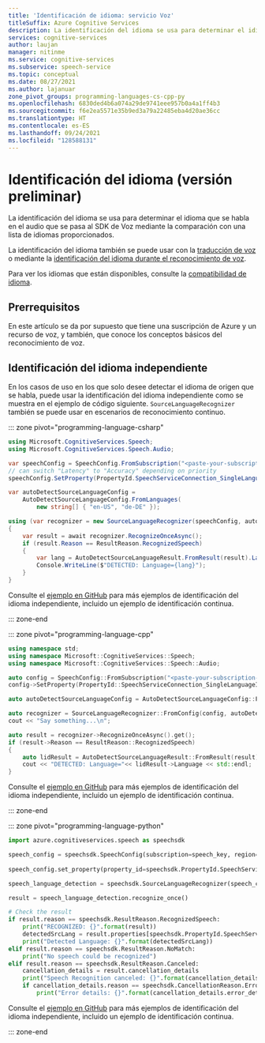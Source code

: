 ```yaml
---
title: 'Identificación de idioma: servicio Voz'
titleSuffix: Azure Cognitive Services
description: La identificación del idioma se usa para determinar el idioma que se habla en el audio que se pasa al SDK de Voz mediante la comparación con una lista de idiomas proporcionados.
services: cognitive-services
author: laujan
manager: nitinme
ms.service: cognitive-services
ms.subservice: speech-service
ms.topic: conceptual
ms.date: 08/27/2021
ms.author: lajanuar
zone_pivot_groups: programming-languages-cs-cpp-py
ms.openlocfilehash: 6830ded4b6a074a29de9741eee957b0a4a1ff4b3
ms.sourcegitcommit: f6e2ea5571e35b9ed3a79a22485eba4d20ae36cc
ms.translationtype: HT
ms.contentlocale: es-ES
ms.lasthandoff: 09/24/2021
ms.locfileid: "128588131"
---
```

# <a name="language-identification-preview"></a>Identificación del idioma (versión preliminar)

La identificación del idioma se usa para determinar el idioma que se habla en el audio que se pasa al SDK de Voz mediante la comparación con una lista de idiomas proporcionados. 

La identificación del idioma también se puede usar con la [traducción de voz](./get-started-speech-translation.md#multi-lingual-translation-with-language-identification) o mediante la [identificación del idioma durante el reconocimiento de voz](./how-to-automatic-language-detection.md). 

Para ver los idiomas que están disponibles, consulte la [compatibilidad de idioma](language-support.md).

## <a name="prerequisites"></a>Prerrequisitos

En este artículo se da por supuesto que tiene una suscripción de Azure y un recurso de voz, y también, que conoce los conceptos básicos del reconocimiento de voz.

## <a name="standalone-language-identification"></a>Identificación del idioma independiente

En los casos de uso en los que solo desee detectar el idioma de origen que se habla, puede usar la identificación del idioma independiente como se muestra en el ejemplo de código siguiente. `SourceLanguageRecognizer` también se puede usar en escenarios de reconocimiento continuo.

::: zone pivot="programming-language-csharp"

```csharp
using Microsoft.CognitiveServices.Speech;
using Microsoft.CognitiveServices.Speech.Audio;

var speechConfig = SpeechConfig.FromSubscription("<paste-your-subscription-key>","<paste-your-region>");
// can switch "Latency" to "Accuracy" depending on priority
speechConfig.SetProperty(PropertyId.SpeechServiceConnection_SingleLanguageIdPriority, "Latency");

var autoDetectSourceLanguageConfig =
    AutoDetectSourceLanguageConfig.FromLanguages(
        new string[] { "en-US", "de-DE" });

using (var recognizer = new SourceLanguageRecognizer(speechConfig, autoDetectSourceLanguageConfig))
{
    var result = await recognizer.RecognizeOnceAsync();
    if (result.Reason == ResultReason.RecognizedSpeech)
    {
        var lang = AutoDetectSourceLanguageResult.FromResult(result).Language;
        Console.WriteLine($"DETECTED: Language={lang}");
    }
}
```

Consulte el [ejemplo en GitHub](https://github.com/Azure-Samples/cognitive-services-speech-sdk/blob/master/samples/csharp/sharedcontent/console/standalone_language_detection_samples.cs) para más ejemplos de identificación del idioma independiente, incluido un ejemplo de identificación continua.

::: zone-end

::: zone pivot="programming-language-cpp"

```cpp
using namespace std;
using namespace Microsoft::CognitiveServices::Speech;
using namespace Microsoft::CognitiveServices::Speech::Audio;

auto config = SpeechConfig::FromSubscription("<paste-your-subscription-key>","<paste-your-region>");
config->SetProperty(PropertyId::SpeechServiceConnection_SingleLanguageIdPriority, "Latency");

auto autoDetectSourceLanguageConfig = AutoDetectSourceLanguageConfig::FromLanguages({ "en-US", "de-DE" });

auto recognizer = SourceLanguageRecognizer::FromConfig(config, autoDetectSourceLanguageConfig);
cout << "Say something...\n";

auto result = recognizer->RecognizeOnceAsync().get();
if (result->Reason == ResultReason::RecognizedSpeech)
{
    auto lidResult = AutoDetectSourceLanguageResult::FromResult(result);
    cout << "DETECTED: Language="<< lidResult->Language << std::endl;
}
```

Consulte el [ejemplo en GitHub](https://github.com/Azure-Samples/cognitive-services-speech-sdk/blob/master/samples/cpp/windows/console/samples/standalone_language_detection_samples.cpp) para más ejemplos de identificación del idioma independiente, incluido un ejemplo de identificación continua.

::: zone-end

::: zone pivot="programming-language-python"

```python
import azure.cognitiveservices.speech as speechsdk

speech_config = speechsdk.SpeechConfig(subscription=speech_key, region=service_region)
    
speech_config.set_property(property_id=speechsdk.PropertyId.SpeechServiceConnection_SingleLanguageIdPriority, value='Accuracy')

speech_language_detection = speechsdk.SourceLanguageRecognizer(speech_config=speech_config, auto_detect_source_language_config=auto_detect_source_language_config)

result = speech_language_detection.recognize_once()

# Check the result
if result.reason == speechsdk.ResultReason.RecognizedSpeech:
    print("RECOGNIZED: {}".format(result))
    detectedSrcLang = result.properties[speechsdk.PropertyId.SpeechServiceConnection_AutoDetectSourceLanguageResult]
    print("Detected Language: {}".format(detectedSrcLang))
elif result.reason == speechsdk.ResultReason.NoMatch:
    print("No speech could be recognized")
elif result.reason == speechsdk.ResultReason.Canceled:
    cancellation_details = result.cancellation_details
    print("Speech Recognition canceled: {}".format(cancellation_details.reason))
    if cancellation_details.reason == speechsdk.CancellationReason.Error:
        print("Error details: {}".format(cancellation_details.error_details))
```

Consulte el [ejemplo en GitHub](https://github.com/Azure-Samples/cognitive-services-speech-sdk/blob/master/samples/python/console/speech_language_detection_sample.py) para más ejemplos de identificación del idioma independiente, incluido un ejemplo de identificación continua.

::: zone-end